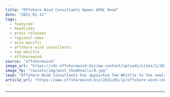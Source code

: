 ```yaml
---
title: "Offshore Wind Consultants Names APAC Head"
date: "2021-01-12"
tags: 
  - featured
  - headlines
  - press releases
  - regional news
  - asia pacific
  - offshore wind consultants
  - tom whittle
  - offshorewind
source: "offshorewind"
image_url: "https://cdn.offshorewind.biz/wp-content/uploads/sites/2/2021/01/12092002/Offshore-Wind-Consultants-Names-APAC-Head.jpg"
image_fp: "/assets/img/post_thumbnails/8.jpg"
lead: "Offshore Wind Consultants has appointed Tom Whittle to the newly created role of Asia"
article_url: "https://www.offshorewind.biz/2021/01/12/offshore-wind-consultants-names-apac-head/"
---
```


---
